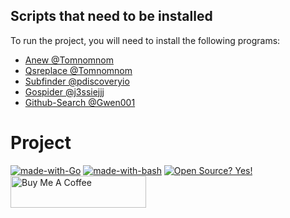## Scripts that need to be installed

To run the project, you will need to install the following programs:

- [Anew @Tomnomnom](https://github.com/tomnomnom/anew)
- [Qsreplace @Tomnomnom](https://github.com/tomnomnom/qsreplace)
- [Subfinder @pdiscoveryio](https://github.com/projectdiscovery/subfinder)
- [Gospider @j3ssiejjj](https://github.com/jaeles-project/gospider)
- [Github-Search @Gwen001 ](https://github.com/gwen001/github-search)



# Project

[![made-with-Go](https://img.shields.io/badge/Made%20with-Go-1f425f.svg)](http://golang.org)
[![made-with-bash](https://img.shields.io/badge/Made%20with-Bash-1f425f.svg)](https://www.gnu.org/software/bash/)
[![Open Source? Yes!](https://badgen.net/badge/Open%20Source%20%3F/Yes%21/blue?icon=github)](https://github.com/Naereen/badges/)
<a href="https://www.buymeacoffee.com/OFJAAAH" target="_blank"><img src="https://cdn.buymeacoffee.com/buttons/default-orange.png" alt="Buy Me A Coffee" style="height: 51px !important;width: 217px !important;" ></a>



